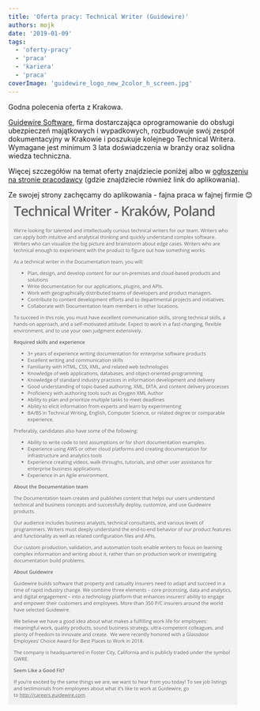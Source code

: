 ```yaml
---
title: 'Oferta pracy: Technical Writer (Guidewire)'
authors: mojk
date: '2019-01-09'
tags:
  - 'oferty-pracy'
  - 'praca'
  - 'kariera'
  - 'praca'
coverImage: 'guidewire_logo_new_2color_h_screen.jpg'
---
```


Godna polecenia oferta z Krakowa.

<!--truncate-->

[Guidewire Software](https://www.guidewire.com/), firma dostarczająca
oprogramowanie do obsługi ubezpieczeń majątkowych i wypadkowych, rozbudowuje
swój zespół dokumentacyjny w Krakowie i poszukuje kolejnego Technical Writera.
Wymagane jest minimum 3 lata doświadczenia w branży oraz solidna wiedza
techniczna.

Więcej szczegółów na temat oferty znajdziecie poniżej albo
w [ogłoszeniu na stronie pracodawcy](https://careers.guidewire.com/jobs/view/oY2b9fw4/technical-writer-krakow-poland) (gdzie
znajdziecie również link do aplikowania).

Ze swojej strony zachęcamy do aplikowania - fajna praca w fajnej firmie
😊![](images/tech_writer_guidewire.png)
